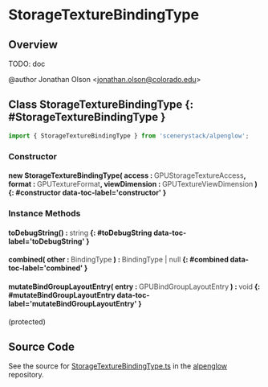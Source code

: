 # StorageTextureBindingType

## Overview

TODO: doc

@author Jonathan Olson &lt;jonathan.olson@colorado.edu&gt;

## Class StorageTextureBindingType {: #StorageTextureBindingType }


```js
import { StorageTextureBindingType } from 'scenerystack/alpenglow';
```
### Constructor

#### new StorageTextureBindingType( access : <span style="font-weight: 400; opacity: 80%;">GPUStorageTextureAccess</span>, format : <span style="font-weight: 400; opacity: 80%;">GPUTextureFormat</span>, viewDimension : <span style="font-weight: 400; opacity: 80%;">GPUTextureViewDimension</span> ) {: #constructor data-toc-label='constructor' }

### Instance Methods

#### toDebugString() : <span style="font-weight: 400; opacity: 80%;">string</span> {: #toDebugString data-toc-label='toDebugString' }

#### combined( other : <span style="font-weight: 400; opacity: 80%;">BindingType</span> ) : <span style="font-weight: 400; opacity: 80%;">BindingType | null</span> {: #combined data-toc-label='combined' }

#### mutateBindGroupLayoutEntry( entry : <span style="font-weight: 400; opacity: 80%;">GPUBindGroupLayoutEntry</span> ) : <span style="font-weight: 400; opacity: 80%;">void</span> {: #mutateBindGroupLayoutEntry data-toc-label='mutateBindGroupLayoutEntry' }

(protected)



## Source Code

See the source for [StorageTextureBindingType.ts](https://github.com/phetsims/alpenglow/blob/main/js/webgpu/compute/StorageTextureBindingType.ts) in the [alpenglow](https://github.com/phetsims/alpenglow) repository.
